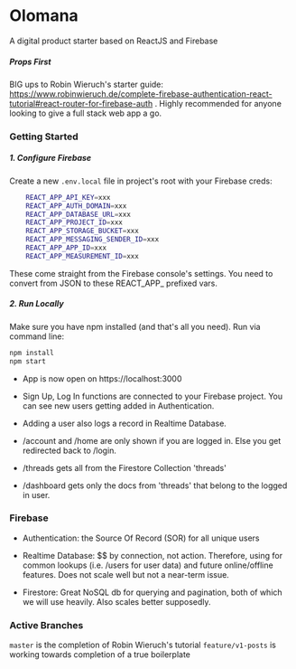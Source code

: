 # Olomana
A digital product starter based on ReactJS and Firebase

##### Props First
BIG ups to Robin Wieruch's starter guide: https://www.robinwieruch.de/complete-firebase-authentication-react-tutorial#react-router-for-firebase-auth .  Highly recommended for anyone looking to give a full stack web app a go.

### Getting Started

##### 1. Configure Firebase

Create a new `.env.local` file in project's root with your Firebase creds:
```bash
	REACT_APP_API_KEY=xxx
	REACT_APP_AUTH_DOMAIN=xxx
	REACT_APP_DATABASE_URL=xxx
	REACT_APP_PROJECT_ID=xxx
	REACT_APP_STORAGE_BUCKET=xxx
	REACT_APP_MESSAGING_SENDER_ID=xxx
	REACT_APP_APP_ID=xxx
	REACT_APP_MEASUREMENT_ID=xxx
```

These come straight from the Firebase console's settings. You need to convert from JSON to these REACT_APP_ prefixed vars.

##### 2. Run Locally

Make sure you have npm installed (and that's all you need).  Run via command line:

```bash
npm install
npm start
```

* App is now open on https://localhost:3000
* Sign Up, Log In functions are connected to your Firebase project.  You can see new users getting added in Authentication.
* Adding a user also logs a record in Realtime Database.


* /account and /home are only shown if you are logged in.  Else you get redirected back to /login.
* /threads gets all from the Firestore Collection 'threads'
* /dashboard gets only the docs from 'threads' that belong to the logged in user.


### Firebase
* Authentication: the Source Of Record (SOR) for all unique users
* Realtime Database: $$ by connection, not action.  Therefore, using for common lookups (i.e. /users for user data) and future online/offline features.  Does not scale well but not a near-term issue.

* Firestore: Great NoSQL db for querying and pagination, both of which we will use heavily.  Also scales better supposedly.

### Active Branches

`master` is the completion of Robin Wieruch's tutorial
`feature/v1-posts` is working towards completion of a true boilerplate

